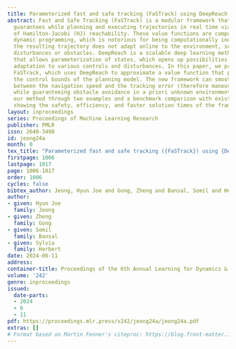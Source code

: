 ```yaml
---
title: Parameterized fast and safe tracking (FaSTrack) using DeepReach
abstract: Fast and Safe Tracking (FaSTrack) is a modular framework that provides safety
  guarantees while planning and executing trajectories in real time via value functions
  of Hamilton-Jacobi (HJ) reachability. These value functions are computed through
  dynamic programming, which is notorious for being computationally inefficient. Moreover,
  the resulting trajectory does not adapt online to the environment, such as sudden
  disturbances or obstacles. DeepReach is a scalable deep learning method to HJ reachability
  that allows parameterization of states, which opens up possibilities for online
  adaptation to various controls and disturbances. In this paper, we propose Parametric
  FaSTrack, which uses DeepReach to approximate a value function that parameterizes
  the control bounds of the planning model. The new framework can smoothly trade off
  between the navigation speed and the tracking error (therefore maneuverability)
  while guaranteeing obstacle avoidance in a priori unknown environments. We demonstrate
  our method through two examples and a benchmark comparison with existing methods,
  showing the safety, efficiency, and faster solution times of the framework.
layout: inproceedings
series: Proceedings of Machine Learning Research
publisher: PMLR
issn: 2640-3498
id: jeong24a
month: 0
tex_title: "Parameterized fast and safe tracking ({FaSTrack}) using {DeepReach}"
firstpage: 1006
lastpage: 1017
page: 1006-1017
order: 1006
cycles: false
bibtex_author: Jeong, Hyun Joe and Gong, Zheng and Bansal, Somil and Herbert, Sylvia
author:
- given: Hyun Joe
  family: Jeong
- given: Zheng
  family: Gong
- given: Somil
  family: Bansal
- given: Sylvia
  family: Herbert
date: 2024-06-11
address:
container-title: Proceedings of the 6th Annual Learning for Dynamics & Control Conference
volume: '242'
genre: inproceedings
issued:
  date-parts:
  - 2024
  - 6
  - 11
pdf: https://proceedings.mlr.press/v242/jeong24a/jeong24a.pdf
extras: []
# Format based on Martin Fenner's citeproc: https://blog.front-matter.io/posts/citeproc-yaml-for-bibliographies/
---
```

